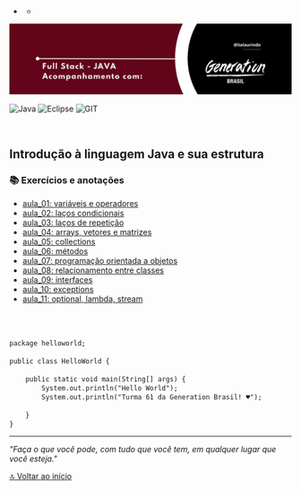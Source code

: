 - - 
<img src="/public/banner.png" alt="drawing"/>


![Java](https://img.shields.io/badge/java-8B0000.svg?style=for-the-badge&logo=java&logoColor=white)
![Eclipse](https://img.shields.io/badge/Eclipse-8B0000.svg?style=for-the-badge&logo=Eclipse&logoColor=white)
![GIT](https://img.shields.io/badge/GIT-8B0000?style=for-the-badge&logo=git&logoColor=white)


<br>

## Introdução à linguagem Java e sua estrutura ##


<div id='inicio'/> 

### 📚 Exercícios e anotações  ### 

* [aula_01: variáveis e operadores](https://github.com/lialaurindo/aulas-java/tree/main/aula_01/src)
* [aula_02: laços condicionais](https://github.com/lialaurindo/aulas-java/tree/main/aula_01/src/aula_02)
* [aula_03: laços de repetição](https://github.com/lialaurindo/aulas-java/tree/main/aula_01/src/aula_03)
* [aula_04: arrays, vetores e matrizes](https://github.com/lialaurindo/aulas-java/tree/main/aula_01/src/aula_04)
* [aula_05: collections](https://github.com/lialaurindo/aulas-java/tree/main/aula_01/src/aula_05)
* [aula_06: métodos](https://github.com/lialaurindo/aulas-java/tree/main/aula_01/src/aula_06)
* [aula_07: programação orientada a objetos](https://github.com/lialaurindo/aulas-java/tree/main/aula_01/src/aula_07)
* [aula_08: relacionamento entre classes](https://github.com/lialaurindo/aulas-java/tree/main/aula_01/src/aula_8)
* [aula_09: interfaces](https://github.com/lialaurindo/aulas-java/tree/main/aula_01/src/aula_9)
* [aula_10: exceptions](https://github.com/lialaurindo/aulas-java/tree/main/aula_01/src/aula_9)
* [aula_11: optional, lambda, stream](https://github.com/lialaurindo/aulas-java/tree/main/aula_01/src/aula_9)

<br>
<br>

``` 
package helloworld;

public class HelloWorld {

	public static void main(String[] args) {
		System.out.println("Hello World");
		System.out.println("Turma 61 da Generation Brasil! ♥");

	}
}

```


---
*"Faça o que você pode, com tudo que você tem, em qualquer lugar que você esteja."*

[🔝 Voltar ao início](#inicio)
